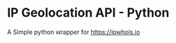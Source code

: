 # IP Geolocation API - Python
A Simple python wrapper for <a href="https://ipwhois.io" rel="dofollow">https://ipwhois.io</a>